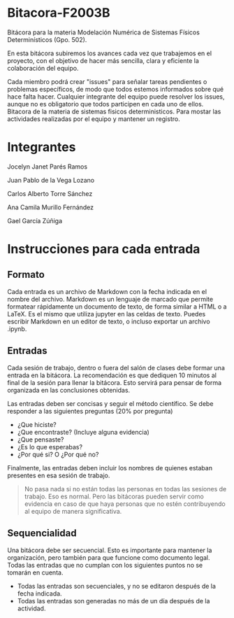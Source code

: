 # Bitacora-F2003B

Bitácora para la materia Modelación Numérica de Sistemas Físicos Determinísticos (Gpo. 502).

En esta bitácora subiremos los avances cada vez que trabajemos en el proyecto, con el objetivo de hacer más sencilla, clara y eficiente la colaboración del equipo.

Cada miembro podrá crear "issues" para señalar tareas pendientes o problemas específicos, de modo que todos estemos informados sobre qué hace falta hacer. Cualquier integrante del equipo puede resolver los issues, aunque no es obligatorio que todos participen en cada uno de ellos.
Bitacora de la materia de sistemas fisicos deterministicos.
Para mostar las actividades realizadas por el equipo y mantener un registro. 

# Integrantes
Jocelyn Janet Parés Ramos

Juan Pablo de la Vega Lozano

Carlos Alberto Torre Sánchez 

Ana Camila Murillo Fernández

Gael García Zúñiga

# Instrucciones para cada entrada
## Formato
Cada entrada es un archivo de Markdown con la fecha indicada en el nombre del archivo. Markdown es un lenguaje de marcado que permite formatear rápidamente un documento de texto, de forma similar a HTML o a LaTeX. Es el mismo que utiliza jupyter en las celdas de texto. Puedes escribir Markdown en un editor de texto, o incluso exportar un archivo .ipynb. 

## Entradas
Cada sesión de trabajo, dentro o fuera del salón de clases debe formar una entrada en la  bitácora. La recomendación es que dediquen 10 minutos al final de la sesión para llenar la bitácora. Esto servirá para pensar de forma organizada en las conclusiones obtenidas. 

Las entradas deben ser concisas y seguir el método científico. Se debe responder a las siguientes preguntas (20% por pregunta)
- ¿Que hiciste?
- ¿Que encontraste? (Incluye alguna evidencia)
- ¿Que pensaste?
- ¿Es lo que esperabas?
- ¿Por qué si? O ¿Por qué no?

Finalmente, las entradas deben incluir los nombres de quienes estaban presentes en esa sesión de trabajo. 

> No pasa nada si no están todas las personas en todas las sesiones de trabajo. Eso es normal. Pero las bitácoras pueden servir como evidencia en caso de que haya personas que no estén contribuyendo al equipo de manera significativa. 

## Sequencialidad 
Una bitácora debe ser secuencial. Esto es importante para mantener la organización, pero también para que funcione como documento legal.  Todas las entradas que no cumplan con los siguientes puntos no se tomarán en cuenta. 
- Todas las entradas son secuenciales, y no se editaron después de la fecha indicada.
- Todas las entradas son generadas no más de un día después de la actividad.

